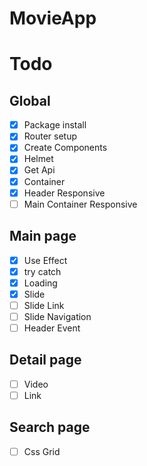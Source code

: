 # MovieApp

# Todo

## Global

- [x] Package install
- [x] Router setup
- [x] Create Components
- [x] Helmet
- [x] Get Api
- [x] Container
- [x] Header Responsive
- [ ] Main Container Responsive

## Main page

- [x] Use Effect
- [x] try catch
- [x] Loading
- [x] Slide
- [ ] Slide Link
- [ ] Slide Navigation
- [ ] Header Event

## Detail page

- [ ] Video
- [ ] Link

## Search page

- [ ] Css Grid
